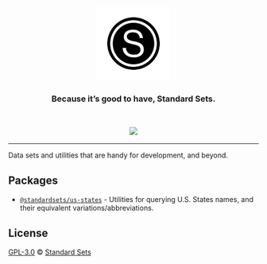 <div align="center">
  <br />
  <a href="https://standardsets.com">
    <img src="./assets/standardsets-logo.png" width="150" />
  </a>
  <h3>Because it’s good to have, Standard Sets.</h3>
  <br />
  <p>
    <a href="https://twitter.com/standardsets" title="Follow @StandardSets on Twitter"><img src="https://img.shields.io/twitter/follow/standardsets?style=social" /></a>
  </p>
</div>

<hr />

Data sets and utilities that are handy for development, and beyond.

## Packages

* [`@standardsets/us-states`](packages/us-states) - Utilities for querying U.S. States names, and their equivalent variations/abbreviations.

## License

[GPL-3.0](LICENSE) © [Standard Sets](https://standardsets.com)
